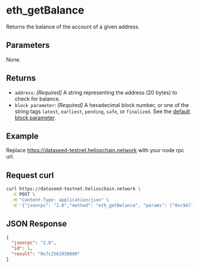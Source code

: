 # eth_getBalance

Returns the balance of the account of a given address.

## Parameters

None.

## Returns

- `address`: *[Required]* A string representing the address (20 bytes) to check for balance.
- `block parameter`: *[Required]* A hexadecimal block number, or one of the string tags `latest`, `earliest`, `pending`, `safe`, or `finalized`. See the [default block parameter](https://ethereum.org/en/developers/docs/apis/json-rpc/#default-block).

## Example

Replace https://dataseed-testnet.helioschain.network with your node rpc url.

## Request curl
```sh
curl https://dataseed-testnet.helioschain.network \
  -X POST \
  -H "Content-Type: application/json" \
  -d '{"jsonrpc": "2.0","method": "eth_getBalance", "params": ["0xc94770007dda54cF92009BFF0dE90c06F603a09f", "latest"], "id": 1}'
```

## JSON Response
```json
{
  "jsonrpc": "2.0",
  "id": 1,
  "result": "0x7c2562030800"
}
```
